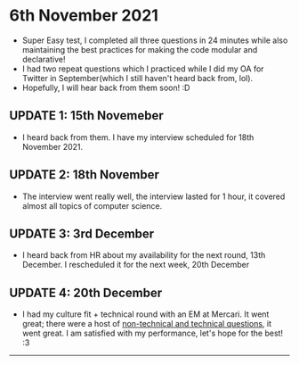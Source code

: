 # 6th November 2021

- Super Easy test, I completed all three questions in 24 minutes while also maintaining the best practices for making the code modular and declarative!
- I had two repeat questions which I practiced while I did my OA for Twitter in September(which I still haven't heard back from, lol).
- Hopefully, I will hear back from them soon! :D

## UPDATE 1: 15th Novemeber

- I heard back from them. I have my interview scheduled for 18th November 2021.

## UPDATE 2: 18th November

- The interview went really well, the interview lasted for 1 hour, it covered almost all topics of computer science.

## UPDATE 3: 3rd December

- I heard back from HR about my availability for the next round, 13th December. I rescheduled it for the next week, 20th December

## UPDATE 4: 20th December

- I had my culture fit + technical round with an EM at Mercari. It went great; there were a host of [non-technical and technical questions](https://www.notion.so/rishabh-malhotra/Mercari-Interview-II-83167820cb35456f92354fb46e0cc048), it went great. I am satisfied with my performance, let's hope for the best! :3

---

